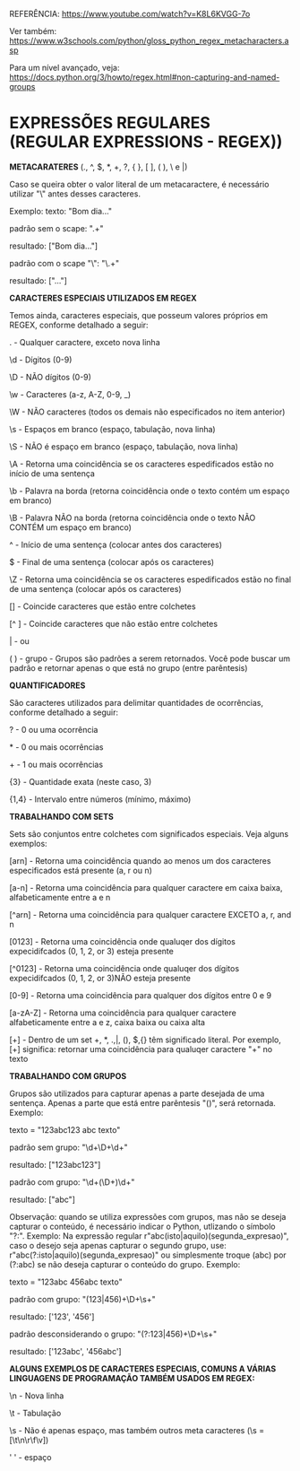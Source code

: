 REFERÊNCIA: https://www.youtube.com/watch?v=K8L6KVGG-7o

Ver também: https://www.w3schools.com/python/gloss_python_regex_metacharacters.asp

Para um nível avançado, veja: https://docs.python.org/3/howto/regex.html#non-capturing-and-named-groups

# EXPRESSÕES REGULARES (REGULAR EXPRESSIONS - REGEX))

**METACARATERES** (., ^, $, *, +, ?, { }, [ ], ( ), \ e |)

Caso se queira obter o valor literal de um metacaractere, é necessário utilizar "\\" antes desses caracteres.

Exemplo:
texto: "Bom dia..."

padrão sem o scape: ".+"

resultado: ["Bom dia..."] 

padrão com o scape "\\":  "\\.+"

resultado: ["..."]


**CARACTERES ESPECIAIS UTILIZADOS EM REGEX**

Temos ainda, caracteres especiais, que posseum valores próprios em REGEX, conforme detalhado a seguir:

. - Qualquer caractere, exceto nova linha

\d - Dígitos (0-9)

\D - NÃO dígitos (0-9)

\w - Caracteres (a-z, A-Z, 0-9, _)

\W - NÃO caracteres (todos os demais não especificados no item anterior)

\s - Espaços em branco (espaço, tabulação, nova linha)

\S - NÃO é espaço em branco (espaço, tabulação, nova linha)

\A - Retorna uma coincidência se os caracteres espedificados estão no início de uma sentença

\b - Palavra na borda (retorna coincidência onde o texto contém um espaço em branco)

\B - Palavra NÃO na borda (retorna coincidência onde o texto NÃO CONTÉM um espaço em branco)

^ - Início de uma sentença (colocar antes dos caracteres)

$ - Final de uma sentença (colocar após os caracteres)

\Z - Retorna uma coincidência se os caracteres espedificados estão no final de uma sentença (colocar após os caracteres)

[] - Coincide caracteres que estão entre colchetes

[^ ] - Coincide caracteres que não estão entre colchetes

| - ou

( ) - grupo - Grupos são padrões a serem retornados. Você pode buscar um padrão e retornar apenas o que está no grupo (entre parêntesis)



**QUANTIFICADORES**

São caracteres utilizados para delimitar quantidades de ocorrências, conforme detalhado a seguir:

? - 0 ou uma ocorrência

\* - 0 ou mais ocorrências

\+ - 1 ou mais ocorrências

{3} - Quantidade exata (neste caso, 3)

{1,4} - Intervalo entre números (mínimo, máximo)


**TRABALHANDO COM SETS**

Sets são conjuntos entre colchetes com significados especiais. Veja alguns exemplos:

[arn] - Retorna uma coincidência quando ao menos um dos caracteres especificados está presente (a, r ou n)

[a-n] - Retorna uma coincidência para qualquer caractere em caixa baixa, alfabeticamente entre a e n

[^arn] - Retorna uma coincidência para qualquer caractere EXCETO a, r, and n

[0123] - Retorna uma coincidência onde qualuqer dos dígitos expecidifcados (0, 1, 2, or 3) esteja presente

[^0123] - Retorna uma coincidência onde qualuqer dos dígitos expecidifcados (0, 1, 2, or 3)NÃO esteja presente

[0-9] - Retorna uma coincidência para qualquer dos dígitos entre 0 e 9

[a-zA-Z] - Retorna uma coincidência para qualquer caractere alfabeticamente entre a e z, caixa baixa ou caixa alta

[+] - Dentro de um set +, *, .,|, (), $,{} têm significado literal. Por exemplo, [+] significa: retornar uma coincidência para qualuqer caractere "+" no texto


**TRABALHANDO COM GRUPOS**

Grupos são utilizados para capturar apenas a parte desejada de uma sentença. Apenas a parte que está entre parêntesis "()", será retornada.
Exemplo: 

texto = "123abc123 abc texto"

padrão sem grupo: "\d+\D+\d+"

resultado: ["123abc123"]

padrão com grupo: "\d+(\D+)\d+"

resultado: ["abc"]

Observação: quando se utiliza expressões com grupos, mas não se deseja capturar o conteúdo, é necessário indicar o Python, utlizando o símbolo "?:".
Exemplo: Na expressão regular r"abc(isto|aquilo)(segunda_expresao)", caso o desejo seja apenas capturar o segundo grupo, use:
r"abc(?:isto|aquilo)(segunda_expresao)" 
ou simplesmente troque (abc) por (?:abc) se não deseja capturar o conteúdo do grupo.
Exemplo:

texto = "123abc 456abc texto"

padrão com grupo: "(123|456)+\D+\s+"

resultado: ['123', '456']

padrão desconsiderando o grupo: "(?:123|456)+\D+\s+"

resultado: ['123abc', '456abc']


**ALGUNS EXEMPLOS DE CARACTERES ESPECIAIS, COMUNS A VÁRIAS LINGUAGENS DE PROGRAMAÇÃO TAMBÉM USADOS EM REGEX:**


\n - Nova linha

\t - Tabulação

\s - Não é apenas espaço, mas também outros meta caracteres (\s = [\t\n\r\f\v])

' ' - espaço
